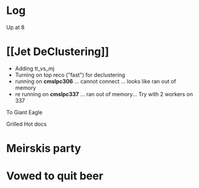 

# Log

Up at 8

# [[Jet DeClustering]]
- Adding tt_vs_mj
- Turning on top reco ("fast") for declustering 
- running on **cmslpc306** ... cannot connect ... looks like ran out of memory
- re running on **cmslpc337** ... ran out of memory... Try with 2 workers on 337

To Giant Eagle

Grilled Hot docs
# Meirskis party

# Vowed to quit beer